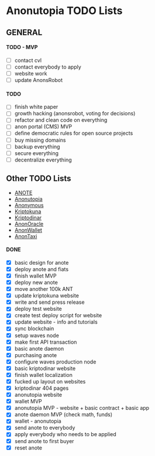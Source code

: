 # Anonutopia TODO Lists

## GENERAL

#### TODO - MVP

- [ ] contact cvl
- [ ] contact everybody to apply
- [ ] website work
- [ ] update AnonsRobot

#### TODO

- [ ] finish white paper
- [ ] growth hacking (anonsrobot, voting for decisions)
- [ ] refactor and clean code on everything
- [ ] anon portal (CMS) MVP
- [ ] define democratic rules for open source projects
- [ ] buy missing domains
- [ ] backup everything
- [ ] secure everything
- [ ] decentralize everything

## Other TODO Lists

- [ANOTE](anote.md)
- [Anonutopia](anonutopia.md)
- [Anonymous](anonymous.md)
- [Kriptokuna](kriptokuna.md)
- [Kriptodinar](kriptodinar.md)
- [AnonOracle](anonoracle.md)
- [AnonWallet](anonwallet.md)
- [AnonTaxi](anontaxi.md)

#### DONE

- [x] basic design for anote
- [x] deploy anote and fiats
- [x] finish wallet MVP
- [x] deploy new anote
- [x] move another 100k ANT
- [x] update kriptokuna website
- [x] write and send press release
- [x] deploy test website
- [x] create test deploy script for website
- [x] update website - info and tutorials
- [x] sync blockchain
- [x] setup waves node
- [x] make first API transaction
- [x] basic anote daemon
- [x] purchasing anote
- [x] configure waves production node 
- [x] basic kriptodinar website
- [x] finish wallet localization
- [x] fucked up layout on websites
- [x] kriptodinar 404 pages
- [x] anonutopia website
- [x] wallet MVP
- [x] anonutopia MVP - website + basic contract + basic app
- [x] anote daemon MVP (check math, funds)
- [x] wallet - anonutopia
- [x] send anote to everybody
- [x] apply everybody who needs to be applied
- [x] send anote to first buyer
- [x] reset anote
